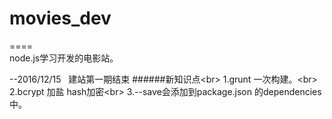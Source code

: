 # movies_dev
====  
node.js学习开发的电影站。



--2016/12/15   建站第一期结束
######新知识点\<br>
 1.grunt 一次构建。\<br>
 2.bcrypt 加盐 hash加密\<br>
 3.--save会添加到package.json 的dependencies中。
   
     
